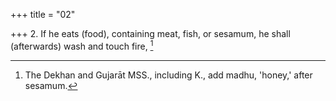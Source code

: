 +++
title = "02"

+++
2. If he eats (food), containing meat, fish, or sesamum, he shall (afterwards) wash and touch fire, [^2] 


[^2]:  The Dekhan and Gujarāt MSS., including K., add madhu, 'honey,' after sesamum.
